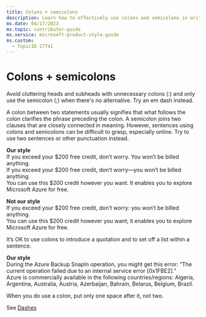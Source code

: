 ```yaml
---
title: Colons + semicolons
description: Learn how to effectively use colons and semicolons in writing. Avoid unnecessary punctuation in headings and opt for clearer alternatives like em dashes or separate sentences.
ms.date: 04/17/2023
ms.topic: contributor-guide
ms.service: microsoft-product-style-guide
ms.custom:
  - TopicID 27741
---
```



# Colons + semicolons

Avoid cluttering heads and subheads with unnecessary colons (:) and only use the semicolon (;) when there's no alternative. Try an em dash instead.

A colon between two statements usually signifies that what follows the colon clarifies the phrase preceding the colon. A semicolon joins two clauses that are closely connected in meaning. However, sentences using colons and semicolons can be difficult to grasp, especially online. Try to use two sentences or other punctuation instead.

**Our style**  
If you exceed your $200 free credit, don’t worry. You won’t be billed anything.  
If you exceed your $200 free credit, don’t worry—you won’t be billed anything.  
You can use this $200 credit however you want. It enables you to explore Microsoft Azure for free.

**Not our style**  
If you exceed your $200 free credit, don’t worry: you won’t be billed anything.  
You can use this $200 credit however you want; it enables you to explore Microsoft Azure for free.

It’s OK to use colons to introduce a quotation and to set off a list within a sentence.

**Our style**  
During the Azure Backup SnapIn operation, you might get this error: “The current operation failed due to an internal service error [0x1FBE2].”  
Azure is commercially available in the following countries/regions: Algeria, Argentina, Australia, Austria, Azerbaijan, Bahrain, Belarus, Belgium, Brazil.

When you do use a colon, put only one space after it, not two.

See [Dashes](~\punctuation\dashes.md)

